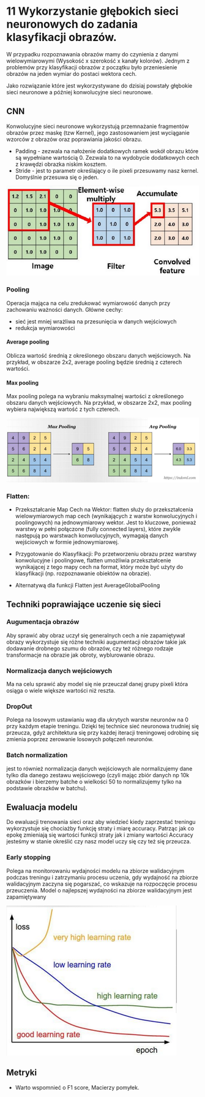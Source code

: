 # 11  Wykorzystanie głębokich sieci neuronowych do zadania klasyfikacji obrazów.

W przypadku rozpoznawania obrazów mamy do czynienia z danymi wielowymiarowymi (Wysokość x szerokość x kanały kolorów). Jednym z problemów przy klasyfikacji obrazów z początku było przeniesienie obrazów na jeden wymiar do postaci wektora cech. 

Jako rozwiązanie które jest wykorzystywane do dzisiaj powstały głębokie sieci neuronowe a później konwolucyjne sieci neuronowe.

## CNN

Konwolucyjne sieci neuronowe wykorzystują przemnażanie fragmentów obrazów przez maskę (tzw Kernel), jego zastosowaniem jest wyciąganie wzorców z obrazów oraz poprawiania jakości obrazu.


- Padding - zezwala na nałożenie dodatkowych ramek wokół obrazu które są wypełniane wartością 0. Zezwala to na wydobycie dodatkowych cech z krawędzi obrazka niskim kosztem.
- Stride - jest to parametr określający o ile pixeli przesuwamy nasz kernel. Domyślnie przesuwa się o jeden.    

![Konwolucja](./images/convolution.png)



### Pooling
Operacja mająca na celu zredukować wymiarowość danych przy zachowaniu ważności danych.
Główne cechy:
- sieć jest mniej wrażliwa na przesunięcia w danych wejściowych
- redukcja wymiarowości
#### Average pooling

Oblicza wartość średnią z określonego obszaru danych wejściowych.
Na przykład, w obszarze 2x2, average pooling będzie średnią z czterech wartości.

#### Max pooling
Max pooling polega na wybraniu maksymalnej wartości z określonego obszaru danych wejściowych. Na przykład, w obszarze 2x2, max pooling wybiera największą wartość z tych czterech.

![Pooling](./images/pooling.png)


### Flatten:

- Przekształcanie Map Cech na Wektor: flatten służy do przekształcenia wielowymiarowych map cech (wynikających z warstw konwolucyjnych i poolingowych) na jednowymiarowy wektor. Jest to kluczowe, ponieważ warstwy w pełni połączone (fully connected layers), które zwykle następują po warstwach konwolucyjnych, wymagają danych wejściowych w formie jednowymiarowej.

- Przygotowanie do Klasyfikacji: Po przetworzeniu obrazu przez warstwy konwolucyjne i poolingowe, flatten umożliwia przekształcenie wynikającej z tego mapy cech na format, który może być użyty do klasyfikacji (np. rozpoznawanie obiektów na obrazie).

- Alternatywą dla funkcji Flatten jest AverageGlobalPooling



## Techniki poprawiające uczenie się sieci
### Augumentacja obrazów
Aby sprawić aby obraz uczył się generalnych cech a nie zapamiętywał obrazy wykorzystuje się różne techniki augumentacji obrazów takie jak dodawanie drobnego szumu do obrazów, czy też różnego rodzaje transformacje na obrazie jak obroty, wyblurowanie obrazu.

### Normalizacja danych wejściowych
Ma na celu sprawić aby model się nie przeuczał danej grupy pixeli która osiąga o wiele większe wartości niż reszta.

### DropOut
Polega na losowym ustawianiu wag dla ukrytych warstw neuronów na 0 przy każdym etapie treningu. Dzięki tej technice sieć neuronowa trudniej się przeucza, gdyż architektura się przy każdej iteracji treningowej odrobinę się zmienia poprzez zerowanie losowych połączeń neuronów.
### Batch normalization

jest to również normalizacja danych wejściowych ale normalizujemy dane tylko dla danego zestawu wejściowego (czyli mając zbiór danych np 10k obrazków i bierzemy batche o wielkości 50 to normalizujemy tylko na podstawie obrazków w batchu). 

## Ewaluacja modelu
Do ewaluacji trenowania sieci oraz aby wiedzieć kiedy zaprzestać treningu wykorzystuje się chociażby funkcję straty i miarę accuracy. Patrząc jak co epokę zmieniają się wartości funkcji straty jak i zmiany wartości Accuracy jesteśmy w stanie określić czy nasz model uczy się czy też się przeucza.  

### Early stopping
Polega na monitorowaniu wydajności modelu na zbiorze walidacyjnym podczas treningu i zatrzymaniu procesu uczenia, gdy wydajność na zbiorze walidacyjnym zaczyna się pogarszać, co wskazuje na rozpoczęcie procesu przeuczenia. Model o najlepszej wydajności na zbiorze walidacyjnym jest zapamiętywany


![](./images/loss.png)

## Metryki 

- Warto wspomnieć o F1 score, Macierzy pomyłek. 
